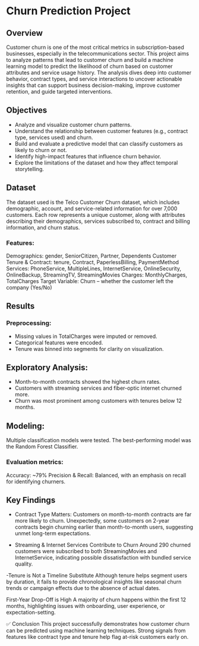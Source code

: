# Churn Prediction Project
## Overview
Customer churn is one of the most critical metrics in subscription-based businesses, especially in the telecommunications sector. This project aims to analyze patterns that lead to customer churn and build a machine learning model to predict the likelihood of churn based on customer attributes and service usage history.
The analysis dives deep into customer behavior, contract types, and service interactions to uncover actionable insights that can support business decision-making, improve customer retention, and guide targeted interventions.

## Objectives
- Analyze and visualize customer churn patterns.
- Understand the relationship between customer features (e.g., contract type, services used) and churn.
- Build and evaluate a predictive model that can classify customers as likely to churn or not.
- Identify high-impact features that influence churn behavior.
- Explore the limitations of the dataset and how they affect temporal storytelling.

## Dataset
The dataset used is the Telco Customer Churn dataset, which includes demographic, account, and service-related information for over 7,000 customers.
Each row represents a unique customer, along with attributes describing their demographics, services subscribed to, contract and billing information, and churn status.

### Features:
Demographics: gender, SeniorCitizen, Partner, Dependents
Customer Tenure & Contract: tenure, Contract, PaperlessBilling, PaymentMethod
Services: PhoneService, MultipleLines, InternetService, OnlineSecurity, OnlineBackup, StreamingTV, StreamingMovies
Charges: MonthlyCharges, TotalCharges
Target Variable: Churn – whether the customer left the company (Yes/No)

## Results
### Preprocessing:
- Missing values in TotalCharges were imputed or removed.
- Categorical features were encoded.
- Tenure was binned into segments for clarity on visualization.

## Exploratory Analysis:
- Month-to-month contracts showed the highest churn rates.
- Customers with streaming services and fiber-optic internet churned more.
- Churn was most prominent among customers with tenures below 12 months.

## Modeling:
Multiple classification models were tested. The best-performing model was the Random Forest Classifier.

### Evaluation metrics: 
Accuracy: ~79%
Precision & Recall: Balanced, with an emphasis on recall for identifying churners.

## Key Findings

- Contract Type Matters:
Customers on month-to-month contracts are far more likely to churn. Unexpectedly, some customers on 2-year contracts begin churning earlier than month-to-month users, suggesting unmet long-term expectations.

- Streaming & Internet Services Contribute to Churn
Around 290 churned customers were subscribed to both StreamingMovies and InternetService, indicating possible dissatisfaction with bundled service quality.

-Tenure is Not a Timeline Substitute
Although tenure helps segment users by duration, it fails to provide chronological insights like seasonal churn trends or campaign effects due to the absence of actual dates.

First-Year Drop-Off is High
A majority of churn happens within the first 12 months, highlighting issues with onboarding, user experience, or expectation-setting.

✅ Conclusion
This project successfully demonstrates how customer churn can be predicted using machine learning techniques. 
Strong signals from features like contract type and tenure help flag at-risk customers early on.

